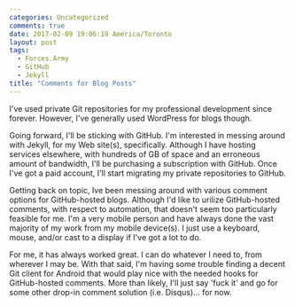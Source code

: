 ```yaml
---
categories: Uncategorized
comments: true
date: 2017-02-09 19:06:19 America/Toronto
layout: post
tags:
  - Forces.Army
  - GitHub
  - Jekyll
title: "Comments for Blog Posts"
---
```


I've used private Git repositories for my professional development since forever. However, I've generally used WordPress for blogs though.

Going forward, I'll be sticking with GitHub. I'm interested in messing around with Jekyll, for my Web site(s), specifically. Although I have hosting services elsewhere, with hundreds of GB of space and an erroneous amount of bandwidth, I'll be purchasing a subscription with GitHub. Once I've got a paid account, I'll start migrating my private repositories to GitHub.

Getting back on topic, Ive been messing around with various comment options for GitHub-hosted blogs. Although I'd like to urilize GitHub-hosted comments, with respect to automation, that doesn't seem too particularly feasible for me. I'm a very mobile person and have always done the vast majority of my work from my mobile device(s). I just use a keyboard, mouse, and/or cast to a display if I've got a lot to do.

For me, it has always worked great. I can do whatever I need to, from wherever I may be. With that said, I'm having some trouble finding a decent Git client for Android that would play nice with the needed hooks for GitHub-hosted comments. More than likely, I'll just say 'fuck it' and go for some other drop-in comment solution (i.e. Disqus)&hellip; for now.
